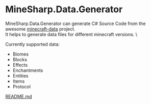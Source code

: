 ﻿# MineSharp.Data.Generator

MineSharp.Data.Generator can generate C# Source Code from the
awesome [minecraft-data](https://github.com/PrismarineJS/minecraft-data) project. \
It helps to generate data files for different minecraft versions. \

Currently supported data:

- Biomes
- Blocks
- Effects
- Enchantments
- Entities
- Items
- Protocol

[README.md](README.md)